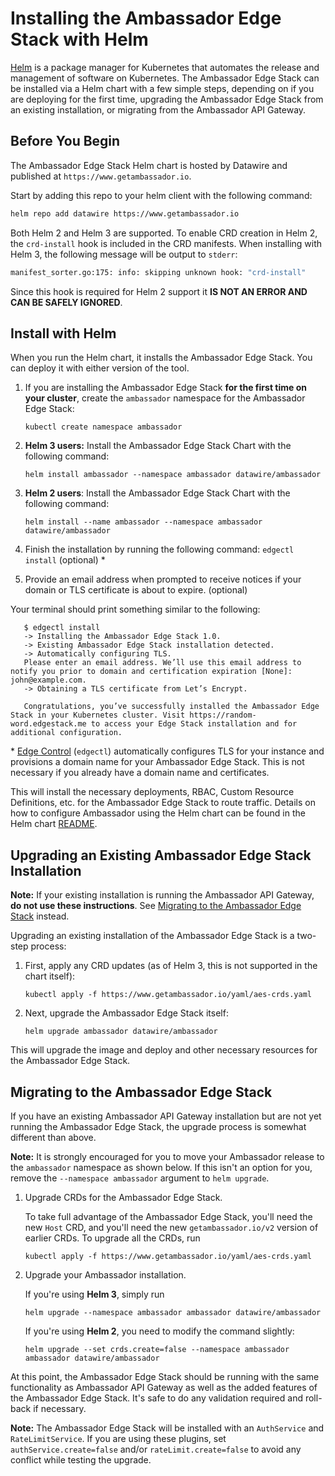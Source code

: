 # Installing the Ambassador Edge Stack with Helm

[Helm](https://helm.sh) is a package manager for Kubernetes that automates the release and management of software on Kubernetes. The Ambassador Edge Stack can be installed via a Helm chart with a few simple steps, depending on if you are deploying for the first time, upgrading the Ambassador Edge Stack from an existing installation, or migrating from the Ambassador API Gateway.

## Before You Begin

The Ambassador Edge Stack Helm chart is hosted by Datawire and published at `https://www.getambassador.io`.

Start by adding this repo to your helm client with the following command:

```bash
helm repo add datawire https://www.getambassador.io
```

Both Helm 2 and Helm 3 are supported. To enable CRD creation in Helm 2, the `crd-install` hook is included in the CRD manifests. When installing with Helm 3, the following message will be output to `stderr`:
```bash
manifest_sorter.go:175: info: skipping unknown hook: "crd-install"
```
Since this hook is required for Helm 2 support it **IS NOT AN ERROR AND CAN BE SAFELY IGNORED**.

## Install with Helm

When you run the Helm chart, it installs the Ambassador Edge Stack. You can
deploy it with either version of the tool.

1. If you are installing the Ambassador Edge Stack **for the first time on your cluster**, create the `ambassador` namespace for the Ambassador Edge Stack:

   ```
   kubectl create namespace ambassador
   ```

2. **Helm 3 users:** Install the Ambassador Edge Stack Chart with the following command:

   ```
   helm install ambassador --namespace ambassador datawire/ambassador
   ```

3. **Helm 2 users**: Install the Ambassador Edge Stack Chart with the following command:

   ```
   helm install --name ambassador --namespace ambassador datawire/ambassador
   ```

4. Finish the installation by running the following command: `edgectl install` (optional) \*
5. Provide an email address when prompted to receive notices if your domain or TLS certificate is about to expire. (optional)

Your terminal should print something similar to the following:
```
   $ edgectl install
   -> Installing the Ambassador Edge Stack 1.0.
   -> Existing Ambassador Edge Stack installation detected.
   -> Automatically configuring TLS.
   Please enter an email address. We’ll use this email address to notify you prior to domain and certification expiration [None]: john@example.com.
   -> Obtaining a TLS certificate from Let’s Encrypt.

   Congratulations, you’ve successfully installed the Ambassador Edge Stack in your Kubernetes cluster. Visit https://random-word.edgestack.me to access your Edge Stack installation and for additional configuration.
```

\* [Edge Control](../../using/edgectl/edge-control) (`edgectl`) automatically configures TLS for your instance and provisions a domain name for your Ambassador Edge Stack.  This is not necessary if you already have a domain name and certificates.

This will install the necessary deployments, RBAC, Custom Resource Definitions, etc. for the Ambassador Edge Stack to route traffic. Details on how to configure Ambassador using the Helm chart can be found in the Helm chart [README](https://github.com/datawire/ambassador-chart/tree/master).

## Upgrading an Existing Ambassador Edge Stack Installation

**Note:** If your existing installation is running the Ambassador API Gateway, **do not use these instructions**. See [Migrating to the Ambassador Edge Stack](#migrating-to-the-ambassador-edge-stack) instead.

Upgrading an existing installation of the Ambassador Edge Stack is a two-step process:

1. First, apply any CRD updates (as of Helm 3, this is not supported in the chart itself):

   ```
   kubectl apply -f https://www.getambassador.io/yaml/aes-crds.yaml
   ```

2. Next, upgrade the Ambassador Edge Stack itself:

   ```
   helm upgrade ambassador datawire/ambassador
   ```

This will upgrade the image and deploy and other necessary resources for the Ambassador Edge Stack.

## Migrating to the Ambassador Edge Stack

If you have an existing Ambassador API Gateway installation but are not yet running the Ambassador Edge Stack, the upgrade process is somewhat different than above.

**Note:** It is strongly encouraged for you to move your Ambassador release to the `ambassador` namespace as shown below. If this isn't an option for you, remove the `--namespace ambassador` argument to `helm upgrade`.

1. Upgrade CRDs for the Ambassador Edge Stack.

   To take full advantage of the Ambassador Edge Stack, you'll need the new `Host` CRD, and you'll need the new `getambassador.io/v2` version of earlier CRDs. To upgrade all the CRDs, run

   ```
   kubectl apply -f https://www.getambassador.io/yaml/aes-crds.yaml
   ```

2. Upgrade your Ambassador installation.

   If you're using **Helm 3**, simply run

   ```
   helm upgrade --namespace ambassador ambassador datawire/ambassador
   ```

   If you're using **Helm 2**, you need to modify the command slightly:

   ```
   helm upgrade --set crds.create=false --namespace ambassador ambassador datawire/ambassador
   ```

At this point, the Ambassador Edge Stack should be running with the same functionality as Ambassador API Gateway as well as the added features of the Ambassador Edge Stack. It's safe to do any validation required and roll-back if necessary.

**Note:** The Ambassador Edge Stack will be installed with an `AuthService` and `RateLimitService`. If you are using these plugins, set `authService.create=false` and/or `rateLimit.create=false` to avoid any conflict while testing the upgrade.
